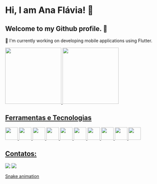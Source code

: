 # Hi, I am Ana Flávia! 👋
## Welcome to my Github profile. 🥰

📱 I'm currently working on developing mobile applications using Flutter.

<div>
<a href="https://github.com/AnaTorres61">
<img loading="lazy" height="180em" src="https://github-readme-stats.vercel.app/api/top-langs/?username=AnaTorres61&layout=compact&langs_count=7&theme=dracula"/>
<img loading="lazy" height="180em" src="https://github-readme-stats.vercel.app/api?username=AnaTorres61&show_icons=true&theme=dracula&include_all_commits=true&count_private=true"/>
</div>

## Ferramentas e Tecnologias

<img loading="lazy" src="https://cdn.jsdelivr.net/gh/devicons/devicon/icons/git/git-original.svg" width="40" height="40" /> <img loading="lazy" src="https://cdn.jsdelivr.net/gh/devicons/devicon/icons/github/github-original.svg" width="40" height="40" /> <img loading="lazy" src="https://cdn.jsdelivr.net/gh/devicons/devicon/icons/c/c-original.svg" width="40" height="40" /> <img loading="lazy" src="https://cdn.jsdelivr.net/gh/devicons/devicon/icons/html5/html5-original.svg" width="40" height="40" /> <img loading="lazy" src="https://cdn.jsdelivr.net/gh/devicons/devicon/icons/css3/css3-original.svg" width="40" height="40" /> <img loading="lazy" src="https://cdn.jsdelivr.net/gh/devicons/devicon/icons/javascript/javascript-original.svg" width="40" height="40" /> <img loading="lazy" src="https://cdn.jsdelivr.net/gh/devicons/devicon/icons/flutter/flutter-original.svg" width="40" height="40" /> <img loading="lazy" src="https://cdn.jsdelivr.net/gh/devicons/devicon/icons/mysql/mysql-original.svg" width="40" height="40" /> <img loading="lazy" src="https://cdn.jsdelivr.net/gh/devicons/devicon/icons/firebase/firebase-plain.svg" width="40" height="40" /> <img loading="lazy" src="https://cdn.jsdelivr.net/gh/devicons/devicon/icons/godot/godot-original.svg" width="40" height="40" />

## Contatos:

<div>
<a href = "mailto:contato@anaflaviatorresc"><img loading="lazy" src="https://img.shields.io/badge/Gmail-D14836?style=for-the-badge&logo=gmail&logoColor=white" target="_blank"></a>
<a href="https://www.linkedin.com/in/anaflaviatorres" target="_blank"><img loading="lazy" src="https://img.shields.io/badge/-LinkedIn-%230077B5?style=for-the-badge&logo=linkedin&logoColor=white" target="_blank"></a>   
</div>

[Snake animation](https://github.com/AnaTorres61/AnaTorres61/blob/output/github-contribution-grid-snake.svg)

